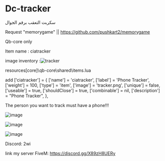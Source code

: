 # Dc-tracker
سكربت التعقب برقم الجوال 



Request "memorygame"   ||  https://github.com/pushkart2/memorygame




Qb-core only


Item name : ciatracker




image inventory :![tracker](https://github.com/STIN8/Dc-tracker/assets/110323360/b481b922-05ca-404e-aa76-1235d75b2954)

resources\[core]\qb-core\shared\items.lua 

add
	['ciatracker'] = {
		['name'] = 'ciatracker',
		['label'] = 'Phone Tracker',
		['weight'] = 100,
		['type'] = 'item',
		['image'] = 'tracker.png',
		['unique'] = false,
		['useable'] = true,
		['shouldClose'] = true,
		['combinable'] = nil,
		['description'] = "Phone Tracker",
	},






The person you want to track must have a phone!!!

![image](https://github.com/STIN8/Dc-tracker/assets/110323360/d5b5b96b-9505-43bd-949e-8dd2a1bca481)


![image](https://github.com/STIN8/Dc-tracker/assets/110323360/25b905a2-b4c3-4fca-ba80-3a75c321c768)

![image](https://github.com/STIN8/Dc-tracker/assets/110323360/1002204d-c43e-46d1-833d-7ee5c841b8fa)




Discord: 2wi


link my server FiveM: https://discord.gg/X89zH8UERy
